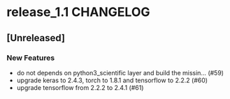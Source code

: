 # release_1.1 CHANGELOG

## [Unreleased]

### New Features

- do not depends on python3_scientific layer and build the missin… (#59)
- upgrade keras to 2.4.3, torch to 1.8.1 and tensorflow to 2.2.2 (#60)
- upgrade tensorflow from 2.2.2 to 2.4.1 (#61)



